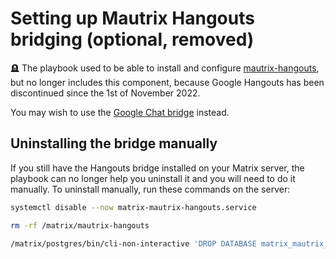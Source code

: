 <!--
SPDX-FileCopyrightText: 2019 - 2025 Slavi Pantaleev
SPDX-FileCopyrightText: 2019 Eduardo Beltrame
SPDX-FileCopyrightText: 2021 MDAD project contributors
SPDX-FileCopyrightText: 2022 Dennis Ciba
SPDX-FileCopyrightText: 2024 - 2025 Suguru Hirahara

SPDX-License-Identifier: AGPL-3.0-or-later
-->

# Setting up Mautrix Hangouts bridging (optional, removed)

🪦 The playbook used to be able to install and configure [mautrix-hangouts](https://github.com/mautrix/hangouts), but no longer includes this component, because Google Hangouts has been discontinued since the 1st of November 2022.

You may wish to use the [Google Chat bridge](https://github.com/mautrix/googlechat) instead.

## Uninstalling the bridge manually

If you still have the Hangouts bridge installed on your Matrix server, the playbook can no longer help you uninstall it and you will need to do it manually. To uninstall manually, run these commands on the server:

```sh
systemctl disable --now matrix-mautrix-hangouts.service

rm -rf /matrix/mautrix-hangouts

/matrix/postgres/bin/cli-non-interactive 'DROP DATABASE matrix_mautrix_hangouts;'
```
